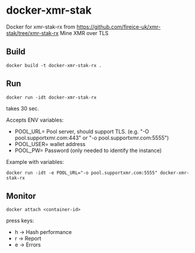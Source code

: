 # docker-xmr-stak

Docker  for xmr-stak-rx from https://github.com/fireice-uk/xmr-stak/tree/xmr-stak-rx
Mine XMR over TLS

## Build
```
docker build -t docker-xmr-stak-rx .
```

## Run
```
docker run -idt docker-xmr-stak-rx
```

takes 30 sec.

Accepts ENV variables:
- POOL_URL= Pool server, should support TLS. (e.g. "-O pool.supportxmr.com:443" or "-o pool.supportxmr.com:5555")
- POOL_USER= wallet address
- POOL_PW= Password (only needed to identify the instance)

Example with variables:

```
docker run -idt -e POOL_URL="-o pool.supportxmr.com:5555" docker-xmr-stak-rx
```
## Monitor
```
docker attach <container-id>
```
  press keys: 
-    h -> Hash performance
-    r -> Report
-    e -> Errors
  

